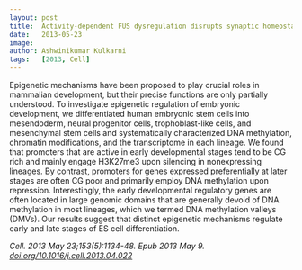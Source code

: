 ```yaml
---
layout: post
title:  Activity-dependent FUS dysregulation disrupts synaptic homeostasis
date:   2013-05-23
image:
author: Ashwinikumar Kulkarni
tags:   [2013, Cell]
---
```

<!-- ![post-thumb]({{site.baseurl}}/assets/images/blog/post-1.jpg){:class="img-fluid rounded float-left mr-5 mb-4"} -->

Epigenetic mechanisms have been proposed to play crucial roles in mammalian
development, but their precise functions are only partially understood. To
investigate epigenetic regulation of embryonic development, we differentiated
human embryonic stem cells into mesendoderm, neural progenitor cells,
trophoblast-like cells, and mesenchymal stem cells and systematically
characterized DNA methylation, chromatin modifications, and the transcriptome in
each lineage. We found that promoters that are active in early developmental
stages tend to be CG rich and mainly engage H3K27me3 upon silencing in
nonexpressing lineages. By contrast, promoters for genes expressed
preferentially at later stages are often CG poor and primarily employ DNA
methylation upon repression. Interestingly, the early developmental regulatory
genes are often located in large genomic domains that are generally devoid of
DNA methylation in most lineages, which we termed DNA methylation valleys
(DMVs). Our results suggest that distinct epigenetic mechanisms regulate early
and late stages of ES cell differentiation.

*Cell. 2013 May 23;153(5):1134-48. Epub 2013 May 9. <a target="_blank" href="https://doi.org/10.1016/j.cell.2013.04.022">doi.org/10.1016/j.cell.2013.04.022</a>*
